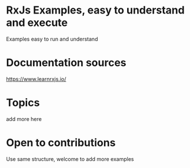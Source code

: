 # RxJs Examples, easy to understand and execute
Examples easy to run and understand

# Documentation sources
https://www.learnrxjs.io/

# Topics
add more here

# Open to contributions
Use same structure, welcome to add more examples
